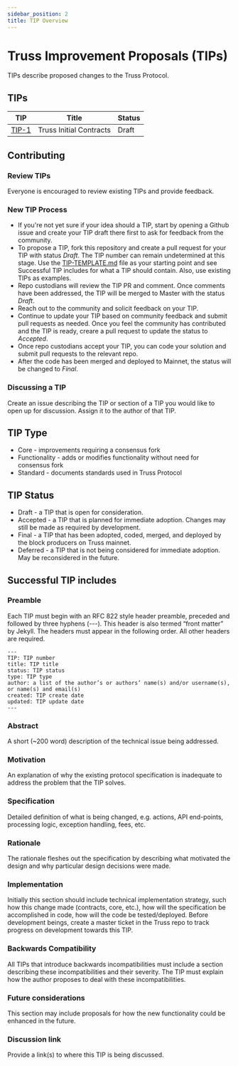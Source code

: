 ```yaml
---
sidebar_position: 2
title: TIP Overview
---
```


# Truss Improvement Proposals (TIPs)
TIPs describe proposed changes to the Truss Protocol.

## TIPs
|TIP|Title|Status|
|---|---|---|
|[TIP-1](tip-0001.md)|Truss Initial Contracts|Draft|

## Contributing
### Review TIPs
Everyone is encouraged to review existing TIPs and provide feedback.
### New TIP Process
* If you're not yet sure if your idea should a TIP, start by opening a Github issue and create your TIP draft there first to ask for feedback from the community.
* To propose a TIP, fork this repository and create a pull request for your TIP with status *Draft*. The TIP number can remain undetermined at this stage. Use the [TIP-TEMPLATE.md](tip-TEMPLATE.md) file as your starting point and see Successful TIP includes for what a TIP should contain. Also, use existing TIPs as examples.
* Repo custodians will review the TIP PR and comment. Once comments have been addressed, the TIP will be merged to Master with the status *Draft*.
* Reach out to the community and solicit feedback on your TIP.
* Continue to update your TIP based on community feedback and submit pull requests as needed. Once you feel the community has contributed and the TIP is ready, creare a pull request to update the status to *Accepted*.
* Once repo custodians accept your TIP, you can code your solution and submit pull requests to the relevant repo.
* After the code has been merged and deployed to Mainnet, the status will be changed to *Final*.
### Discussing a TIP
Create an issue describing the TIP or section of a TIP you would like to open up for discussion. Assign it to the author of that TIP.

## TIP Type
* Core - improvements requiring a consensus fork
* Functionality - adds or modifies functionality without need for consensus fork
* Standard - documents standards used in Truss Protocol

## TIP Status
* Draft - a TIP that is open for consideration.
* Accepted - a TIP that is planned for immediate adoption. Changes may still be made as required by development.
* Final - a TIP that has been adopted, coded, merged, and deployed by the block producers on Truss mainnet.
* Deferred - a TIP that is not being considered for immediate adoption. May be reconsidered in the future.

## Successful TIP includes
### Preamble
Each TIP must begin with an RFC 822 style header preamble, preceded and followed by three hyphens (---). This header is also termed “front matter” by Jekyll. The headers must appear in the following order. All other headers are required.
```
---
TIP: TIP number
title: TIP title
status: TIP status
type: TIP type
author: a list of the author’s or authors’ name(s) and/or username(s), or name(s) and email(s)
created: TIP create date
updated: TIP update date
---
```
### Abstract
A short (~200 word) description of the technical issue being addressed.

### Motivation
An explanation of why the existing protocol specification is inadequate to address the problem that the TIP solves.

### Specification
Detailed definition of what is being changed, e.g. actions, API end-points, processing logic, exception handling, fees, etc.

### Rationale
The rationale fleshes out the specification by describing what motivated the design and why particular design decisions were made.

### Implementation
Initially this section should include technical implementation strategy, such how this change made (contracts, core, etc.), how will the specification be accomplished in code, how will the code be tested/deployed. Before development beings, create a master ticket in the Truss repo to track progress on development towards this TIP.

### Backwards Compatibility
All TIPs that introduce backwards incompatibilities must include a section describing these incompatibilities and their severity. The TIP must explain how the author proposes to deal with these incompatibilities.

### Future considerations
This section may include proposals for how the new functionality could be enhanced in the future.

### Discussion link
Provide a link(s) to where this TIP is being discussed.
